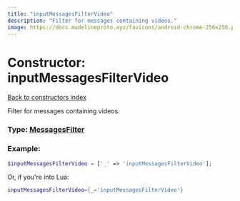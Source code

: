 ```yaml
---
title: "inputMessagesFilterVideo"
description: "Filter for messages containing videos."
image: https://docs.madelineproto.xyz/favicons/android-chrome-256x256.png
---
```

# Constructor: inputMessagesFilterVideo  
[Back to constructors index](index.md)



Filter for messages containing videos.




### Type: [MessagesFilter](../types/MessagesFilter.md)


### Example:

```php
$inputMessagesFilterVideo = ['_' => 'inputMessagesFilterVideo'];
```  


Or, if you're into Lua:

```lua
inputMessagesFilterVideo={_='inputMessagesFilterVideo'}

```


